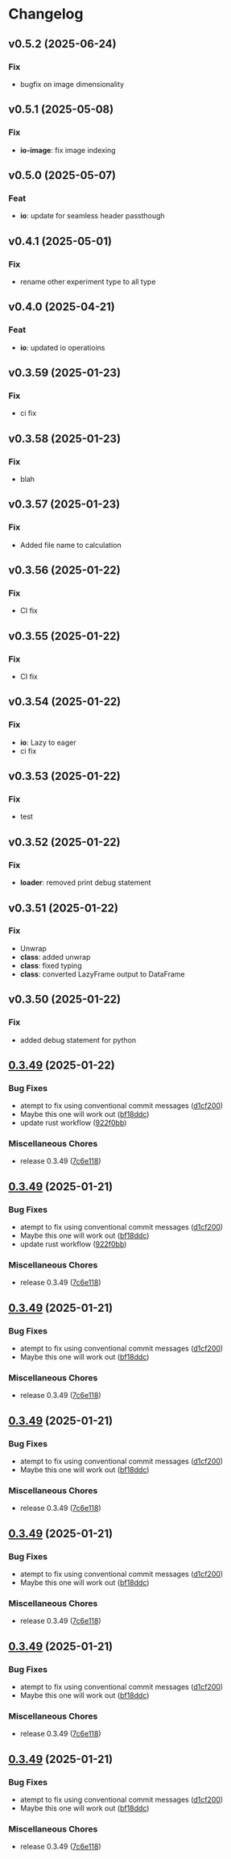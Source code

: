# Changelog

## v0.5.2 (2025-06-24)

### Fix

- bugfix on image dimensionality

## v0.5.1 (2025-05-08)

### Fix

- **io-image**: fix image indexing

## v0.5.0 (2025-05-07)

### Feat

- **io**: update for seamless header passthough

## v0.4.1 (2025-05-01)

### Fix

- rename other experiment type to all type

## v0.4.0 (2025-04-21)

### Feat

- **io**: updated io operatioins

## v0.3.59 (2025-01-23)

### Fix

- ci fix

## v0.3.58 (2025-01-23)

### Fix

- blah

## v0.3.57 (2025-01-23)

### Fix

- Added file name to calculation

## v0.3.56 (2025-01-22)

### Fix

- CI fix

## v0.3.55 (2025-01-22)

### Fix

- CI fix

## v0.3.54 (2025-01-22)

### Fix

- **io**: Lazy to eager
- ci fix

## v0.3.53 (2025-01-22)

### Fix

- test

## v0.3.52 (2025-01-22)

### Fix

- **loader**: removed print debug statement

## v0.3.51 (2025-01-22)

### Fix

- Unwrap
- **class**: added unwrap
- **class**: fixed typing
- **class**: converted LazyFrame output to DataFrame

## v0.3.50 (2025-01-22)

### Fix

- added debug statement for python

## [0.3.49](https://github.com/WSU-Carbon-Lab/pyref-ccd/compare/v0.3.49...v0.3.49) (2025-01-22)


### Bug Fixes

* atempt to fix using conventional commit messages ([d1cf200](https://github.com/WSU-Carbon-Lab/pyref-ccd/commit/d1cf2006ac47bea43b2472d9218306dd718dd570))
* Maybe this one will work out ([bf18ddc](https://github.com/WSU-Carbon-Lab/pyref-ccd/commit/bf18ddc12f4457cb7613b7fbef332f9eeb4beeec))
* update rust workflow ([922f0bb](https://github.com/WSU-Carbon-Lab/pyref-ccd/commit/922f0bbaed08bbf3db8a675a37973ed59c920040))


### Miscellaneous Chores

* release 0.3.49 ([7c6e118](https://github.com/WSU-Carbon-Lab/pyref-ccd/commit/7c6e118e7797fb3cf40e8190a57ef450c12bf197))

## [0.3.49](https://github.com/WSU-Carbon-Lab/pyref-ccd/compare/v0.3.49...v0.3.49) (2025-01-21)


### Bug Fixes

* atempt to fix using conventional commit messages ([d1cf200](https://github.com/WSU-Carbon-Lab/pyref-ccd/commit/d1cf2006ac47bea43b2472d9218306dd718dd570))
* Maybe this one will work out ([bf18ddc](https://github.com/WSU-Carbon-Lab/pyref-ccd/commit/bf18ddc12f4457cb7613b7fbef332f9eeb4beeec))
* update rust workflow ([922f0bb](https://github.com/WSU-Carbon-Lab/pyref-ccd/commit/922f0bbaed08bbf3db8a675a37973ed59c920040))


### Miscellaneous Chores

* release 0.3.49 ([7c6e118](https://github.com/WSU-Carbon-Lab/pyref-ccd/commit/7c6e118e7797fb3cf40e8190a57ef450c12bf197))

## [0.3.49](https://github.com/WSU-Carbon-Lab/pyref-ccd/compare/v0.3.49...v0.3.49) (2025-01-21)


### Bug Fixes

* atempt to fix using conventional commit messages ([d1cf200](https://github.com/WSU-Carbon-Lab/pyref-ccd/commit/d1cf2006ac47bea43b2472d9218306dd718dd570))
* Maybe this one will work out ([bf18ddc](https://github.com/WSU-Carbon-Lab/pyref-ccd/commit/bf18ddc12f4457cb7613b7fbef332f9eeb4beeec))


### Miscellaneous Chores

* release 0.3.49 ([7c6e118](https://github.com/WSU-Carbon-Lab/pyref-ccd/commit/7c6e118e7797fb3cf40e8190a57ef450c12bf197))

## [0.3.49](https://github.com/WSU-Carbon-Lab/pyref-ccd/compare/v0.3.49...v0.3.49) (2025-01-21)


### Bug Fixes

* atempt to fix using conventional commit messages ([d1cf200](https://github.com/WSU-Carbon-Lab/pyref-ccd/commit/d1cf2006ac47bea43b2472d9218306dd718dd570))
* Maybe this one will work out ([bf18ddc](https://github.com/WSU-Carbon-Lab/pyref-ccd/commit/bf18ddc12f4457cb7613b7fbef332f9eeb4beeec))


### Miscellaneous Chores

* release 0.3.49 ([7c6e118](https://github.com/WSU-Carbon-Lab/pyref-ccd/commit/7c6e118e7797fb3cf40e8190a57ef450c12bf197))

## [0.3.49](https://github.com/WSU-Carbon-Lab/pyref-ccd/compare/v0.3.49...v0.3.49) (2025-01-21)


### Bug Fixes

* atempt to fix using conventional commit messages ([d1cf200](https://github.com/WSU-Carbon-Lab/pyref-ccd/commit/d1cf2006ac47bea43b2472d9218306dd718dd570))
* Maybe this one will work out ([bf18ddc](https://github.com/WSU-Carbon-Lab/pyref-ccd/commit/bf18ddc12f4457cb7613b7fbef332f9eeb4beeec))


### Miscellaneous Chores

* release 0.3.49 ([7c6e118](https://github.com/WSU-Carbon-Lab/pyref-ccd/commit/7c6e118e7797fb3cf40e8190a57ef450c12bf197))

## [0.3.49](https://github.com/WSU-Carbon-Lab/pyref-ccd/compare/v0.3.47...v0.3.49) (2025-01-21)


### Bug Fixes

* atempt to fix using conventional commit messages ([d1cf200](https://github.com/WSU-Carbon-Lab/pyref-ccd/commit/d1cf2006ac47bea43b2472d9218306dd718dd570))
* Maybe this one will work out ([bf18ddc](https://github.com/WSU-Carbon-Lab/pyref-ccd/commit/bf18ddc12f4457cb7613b7fbef332f9eeb4beeec))


### Miscellaneous Chores

* release 0.3.49 ([7c6e118](https://github.com/WSU-Carbon-Lab/pyref-ccd/commit/7c6e118e7797fb3cf40e8190a57ef450c12bf197))

## [0.3.49](https://github.com/WSU-Carbon-Lab/pyref-ccd/compare/v0.3.46...v0.3.49) (2025-01-21)


### Bug Fixes

* atempt to fix using conventional commit messages ([d1cf200](https://github.com/WSU-Carbon-Lab/pyref-ccd/commit/d1cf2006ac47bea43b2472d9218306dd718dd570))
* Maybe this one will work out ([bf18ddc](https://github.com/WSU-Carbon-Lab/pyref-ccd/commit/bf18ddc12f4457cb7613b7fbef332f9eeb4beeec))


### Miscellaneous Chores

* release 0.3.49 ([7c6e118](https://github.com/WSU-Carbon-Lab/pyref-ccd/commit/7c6e118e7797fb3cf40e8190a57ef450c12bf197))
